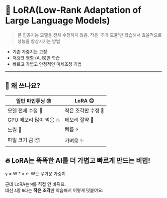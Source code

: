 # 🧠 LoRA(Low-Rank Adaptation of Large Language Models)
> 큰 인공지능 모델을 전체 수정하지 않음.
> 작은 '추가 모듈'만 학습해서 효율적으로 성능을 향상시키는 방법

- 기존 가중치는 고정
- 저랭크 행렬 (A, B)만 학습
- 빠르고 가볍고 안정적인 미세조정 기법
  
---

## 🤔 왜 쓰나요?
| 일반 파인튜닝 😓 | LoRA 😊 |
|------------------|---------|
| 모델 전체 수정 🔧 | 작은 조각만 수정 🧩 |
| GPU 메모리 많이 먹음 💥 | 메모리 절약 💾 |
| 느림 🐢 | 빠름 ⚡ |
| 파일 크기 큼 📦 | 가벼움 ✨ |

🔥 LoRA는 똑똑한 AI를 더 가볍고 빠르게 만드는 비법!
---
y = W * x ← W는 무거운 가중치

근데 LoRA는 `W`를 직접 안 바꿔요.  
대신 `A`랑 `B`라는 **작은 조각**만 학습해서 이렇게 덧붙여요:
